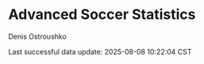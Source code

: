 # Advanced Soccer Statistics
Denis Ostroushko

<!-- gfm -->

Last successful data update: 2025-08-08 10:22:04 CST
